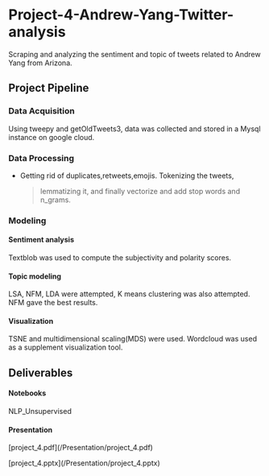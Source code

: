 # Project-4-Andrew-Yang-Twitter-analysis


Scraping and analyzing the sentiment and topic of tweets related to
Andrew Yang from Arizona.

## Project Pipeline

### Data Acquisition

Using tweepy and getOldTweets3, data was collected and stored in a Mysql
instance on google cloud.

### Data Processing

-   Getting rid of duplicates,retweets,emojis. Tokenizing the tweets,
    > lemmatizing it, and finally vectorize and add stop words and
    > n\_grams.

### Modeling

#### Sentiment analysis

Textblob was used to compute the subjectivity and polarity scores.

#### Topic modeling

LSA, NFM, LDA were attempted, K means clustering was also attempted. NFM
gave the best results.

#### Visualization

TSNE and multidimensional scaling(MDS) were used. Wordcloud was used as
a supplement visualization tool.

## Deliverables

#### Notebooks

NLP\_Unsupervised

#### Presentation

[project\_4.pdf\](/Presentation/project\_4.pdf)

[project\_4.pptx\](/Presentation/project\_4.pptx)
